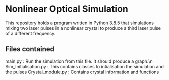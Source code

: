 # Nonlinear Optical Simulation

This repository holds a program written in Python 3.8.5 that simulations mixing 
two laser pulses in a nonlinear crystal to produce a third laser pulse of a 
different frequency.

## Files contained

main.py : Run the simulation from this file. It should produce a graph.\n
Sim_Initialisation.py : This contains classes to intialisation the simulation and the pulses
Crystal_module.py : Contains crystal information and functions

